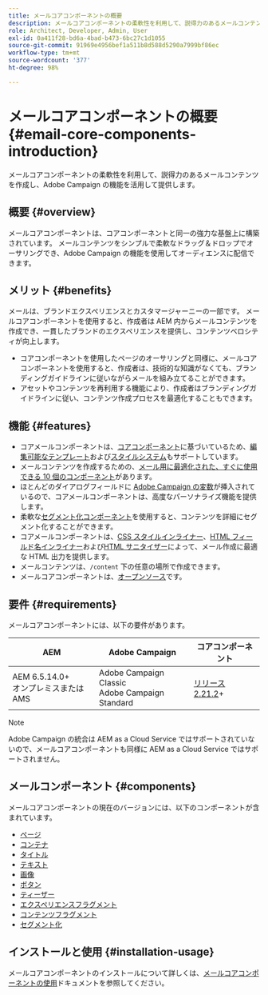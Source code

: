 ```yaml
---
title: メールコアコンポーネントの概要
description: メールコアコンポーネントの柔軟性を利用して、説得力のあるメールコンテンツを作成し、Adobe Campaign の機能を活用して提供します。
role: Architect, Developer, Admin, User
exl-id: 0a411f28-bd6a-4bad-b473-6bc27c1d1055
source-git-commit: 91969e4956bef1a511b8d588d5290a7999bf86ec
workflow-type: tm+mt
source-wordcount: '377'
ht-degree: 98%

---
```



# メールコアコンポーネントの概要 {#email-core-components-introduction}

メールコアコンポーネントの柔軟性を利用して、説得力のあるメールコンテンツを作成し、Adobe Campaign の機能を活用して提供します。

## 概要 {#overview}

メールコアコンポーネントは、コアコンポーネントと同一の強力な基盤上に構築されています。 メールコンテンツをシンプルで柔軟なドラッグ＆ドロップでオーサリングでき、Adobe Campaign の機能を使用してオーディエンスに配信できます。

## メリット {#benefits}

メールは、ブランドエクスペリエンスとカスタマージャーニーの一部です。 メールコアコンポーネントを使用すると、作成者は AEM 内からメールコンテンツを作成でき、一貫したブランドのエクスペリエンスを提供し、コンテンツベロシティが向上します。

* コアコンポーネントを使用したページのオーサリングと同様に、メールコアコンポーネントを使用すると、作成者は、技術的な知識がなくても、ブランディングガイドラインに従いながらメールを組み立てることができます。
* アセットやコンテンツを再利用する機能により、作成者はブランディングガイドラインに従い、コンテンツ作成プロセスを最適化することもできます。

## 機能 {#features}

* コアメールコンポーネントは、[コアコンポーネント](/help/introduction.md)に基づいているため、[編集可能なテンプレート](https://experienceleague.adobe.com/docs/experience-manager-cloud-service/sites/authoring/features/templates.html?lang=ja)および[スタイルシステム](https://experienceleague.adobe.com/docs/experience-manager-cloud-service/content/sites/authoring/features/style-system.html?lang=ja)もサポートしています。
* メールコンテンツを作成するための、[メール用に最適化された、すぐに使用できる 10 個のコンポーネント](#components)があります。
* ほとんどのダイアログフィールドに [Adobe Campaign の変数](campaign-variables.md)が挿入されているので、コアメールコンポーネントは、高度なパーソナライズ機能を提供します。
* 柔軟な[セグメント化コンポーネント](/help/email/components/segmentation.md)を使用すると、コンテンツを詳細にセグメント化することができます。
* コアメールコンポーネントは、[CSS スタイルインライナー](https://github.com/adobe/aem-core-email-components/wiki/CSS-Styles-Inliner:-Technical-documentation)、[HTML フィールド名インライナー](https://github.com/adobe/aem-core-email-components/wiki/HTML-Inliner)および[HTML サニタイザー](https://github.com/adobe/aem-core-email-components/wiki/HTML-Sanitizing)によって、メール作成に最適な HTML 出力を提供します。
* メールコンテンツは、`/content` 下の任意の場所で作成できます。
* メールコアコンポーネントは、[オープンソース](https://github.com/adobe/aem-core-email-components)です。

## 要件 {#requirements}

メールコアコンポーネントには、以下の要件があります。

| AEM | Adobe Campaign | コアコンポーネント |
|---|---|---|
| AEM 6.5.14.0+<br> オンプレミスまたは AMS | Adobe Campaign Classic<br>Adobe Campaign Standard | [リリース 2.21.2](/help/versions.md)+ |

>[!NOTE]
>
>Adobe Campaign の統合は AEM as a Cloud Service ではサポートされていないので、メールコアコンポーネントも同様に AEM as a Cloud Service ではサポートされません。

## メールコンポーネント {#components}

メールコアコンポーネントの現在のバージョンには、以下のコンポーネントが含まれています。

* [ページ](components/page.md)
* [コンテナ](components/container.md)
* [タイトル](components/title.md)
* [テキスト](components/text.md)
* [画像](components/image.md)
* [ボタン](components/button.md)
* [ティーザー](components/teaser.md)
* [エクスペリエンスフラグメント](components/experience-fragment.md)
* [コンテンツフラグメント](components/content-fragment.md)
* [セグメント化](components/segmentation.md)

## インストールと使用 {#installation-usage}

メールコアコンポーネントのインストールについて詳しくは、[メールコアコンポーネントの使用](using.md)ドキュメントを参照してください。
